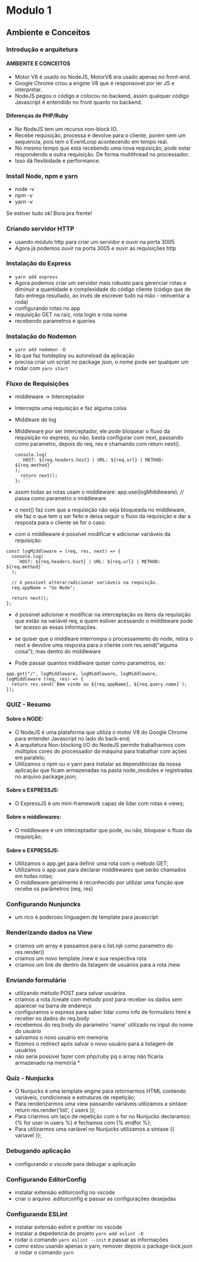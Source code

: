 # Modulo 1

## Ambiente e Conceitos

### Introdução e arquitetura

#### AMBIENTE E CONCEITOS

- Motor V8 é usado no NodeJS, MotorV8 era usado apenas no front-end.
- Google Chrome criou a engine V8 que é responsovel por ler JS e interpretar.
- NodeJS pegou o código e colocou no backend, assim qualquer código Javascript é entendido no front quanto no backend.

#### Diferenças de PHP/Ruby

- No NodeJS tem um recurso non-block IO.
- Recebe requisição, processa e devolve para o cliente, porém sem um sequencia, pois tem o EventLoop acontecendo em tempo real.
- No mesmo tempo que está recebendo uma nova requisição, pode estar respondendo a outra requisição. De forma multithread no processador.
- Isso dá flexibidade e performance.

### Install Node, npm e yarn

- node -v
- npm -v
- yarn -v

Se estiver tudo ok! Bora pra frente!

### Criando servidor HTTP

- usando módulo http para criar um servidor e ouvir na porta 3005
- Agora já podemos ouvir na porta 3005 e ouvir as requisições http

### Instalação do Express

- `yarn add express`
- Agora podemos criar um servidor mais robusto para gerenciar rotas e diminuir a quantidade e complexidade do código cliente (código que de fato entrega resultado, ao invés de escrever tudo na mão - reinventar a roda)
- configurando rotas no app
- requisição GET na raiz, rota login e rota nome
- recebendo parametros e queries

### Instalação do Nodemon

- `yarn add nodemon -D`
- lib que faz hotdeploy ou autoreload da aplicação
- precisa criar um script no package json, o nome pode ser qualquer um
- rodar com `yarn start`

### Fluxo de Requisições

- middleware -> Interceptador
- Intercepta uma requisição e faz alguma coisa
- Middleare de log
- Middleware por ser interceptador, ele pode bloquear o fluxo da requisição no express, ou não, basta configurar com next, passando como parametro, depois do req, res e chamando com return next().

  ````const logMiddleware = (req, res, next) => {
  console.log(
    `HOST: ${req.headers.host} | URL: ${req.url} | METHOD: ${req.method}`
  );
    return next();
  }; ```
  ````

- assim todas as rotas usam o middleware: app.use(logMiddleware); // passa como parametro o middleware
- o next() faz com que a requisição não seja bloqueada no middleware, ele faz o que tem q ser feito e deixa seguir o fluxo da requisição e dar a resposta para o cliente se for o caso.
- com o middleware é possível modificar e adicionar variáveis da requisição:

```
const logMiddleware = (req, res, next) => {
  console.log(
    `HOST: ${req.headers.host} | URL: ${req.url} | METHOD: ${req.method}`
  );

  // é possível alterar/adicionar variáveis na requisção.
  req.appName = "Go Node";

  return next();
};
```

- é possivel adicionar e modificar na interceptação os itens da requisição que estào na variável req, e quem estiver acessando o middleware pode ter acesso as essas informações.

- se quiser que o middleare interrompa o processamento do node, retira o next e devolve uma resposta para o cliente com res.send("alguma coisa"); mas dentro do middleware
- Pode passar quantos middlware quiser como parametros, ex:

```// Utilizando o middlewaresssss
app.get("/", logMiddleware, logMiddleware, logMiddleware, logMiddleware (req, res) => {
  return res.send(`Bem vindo ao ${req.appName}, ${req.query.name}`);
});
```

### QUIZ - Resumo

#### Sobre o NODE:

- O NodeJS é uma plataforma que utiliza o motor V8 do Google Chrome para entender Javascript no lado do back-end;
- A arquitetura Non-blocking I/O do NodeJS permite trabalharmos com múltiplos cores do processador da máquina para trabalhar com ações em paralelo;
- Utilizamos o npm ou o yarn para instalar as dependências da nossa aplicação que ficam armazenadas na pasta node_modules e registradas no arquivo package.json;

#### Sobre o EXPRESSJS:

- O ExpressJS é um mini-framework capaz de lidar com rotas e views;

#### Sobre o middlewares:

- O middleware é um interceptador que pode, ou não, bloquear o fluxo da requisição;

#### Sobre o EXPRESSJS:

- Utilizamos o app.get para definir uma rota com o método GET;
- Utilizamos o app.use para declarar middlewares que serão chamados em todas rotas;
- O middleware geralmente é reconhecido por utilizar uma função que recebe os parâmetros (req, res)

### Configurando Nunjuncks

- um rico e poderoso linguagem de template para javascript

### Renderizando dados na View

- criamos um array e passamos para o list.njk como parametro do res.render()
- criamos um novo template /new e sua respectiva rota
- criamos um link de dentro da listagem de usuários para a rota /new

### Enviando formulário

- utilizando método POST para salvar usuários
- criamos a rota /create com método post para receber os dados sem aparecer na barra de endereço
- configuramos o express para saber lidar como info de formulário html e receber os dados do req.body
- recebemos do req.body do parametro 'name' utilizado no input do nome do usuário
- salvamos o novo usuário em memória
- fizemos o redirect após salvar o novo usuário para a listagem de usuários
- não seria possível fazer com php/ruby pq o array não ficaria armazenado na memória \*

### Quiz - Nunjucks

- O Nunjucks é uma template engine para retornarmos HTML contendo variáveis, condicionais e estruturas de repetição;
- Para renderizarmos uma view passando variáveis utilizamos a sintaxe: return res.render('list', { users });
- Para criarmos um laço de repetição com o for no Nunjucks declaramos: {% for user in users %} e fechamos com {% endfor %};
- Para utilizarmos uma variável no Nunjucks utilizamos a sintaxe {{ variavel }};

### Debugando aplicação

- configurando o vscode para debugar a aplicação

### Configurando EditorConfig

- instalar extensão editorconfig no vscode
- criar o arquivo .editorconfig e passar as configurações desejadas

### Configurando ESLint

- instalar extensão eslint e prettier no vscode
- instalar a depedencia do projeto `yarn add eslint -D`
- rodar o comando `yarn eslint --init` e passar as informações
- como estou usando apenas o yarn, remover depois o package-lock.json e rodar o comando `yarn`
